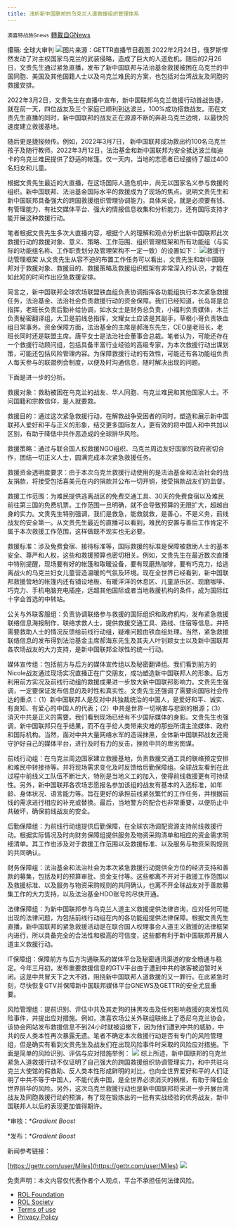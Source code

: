 ```yaml
---
title: 浅析新中国联邦的乌克兰人道救援组织管理体系
---
```

`澳喜特战旅Gnews` [轉載自GNews](https://gnews.org/zh-hans/2169648/)

攥稿: 全球大审判
![](https://assets.gnews.org/wp-content/uploads/2022/03/3.15-H.png)图片来源：GETTR直播节目截图
2022年2月24日，俄罗斯悍然发动了对主权国家乌克兰的武装侵略，造成了巨大的人道危机。随后的2月26日，文贵先生通过紧急直播，发布了新中国联邦与法治基金救援被困在乌克兰的中国同胞、美国及其他国籍人士以及乌克兰难民的方案，也包括对台湾战友及同胞的救援安排。

2022年3月2日，文贵先生在直播中宣布，新中国联邦乌克兰救援行动首战告捷，就在前一天，四位战友及三个家庭已顺利到达波兰，100%成功搭救战友。而在文贵先生直播的同时，新中国联邦的战友正在源源不断的奔赴乌克兰边境，以最快的速度建立救援基地。

随后更是捷报频传。例如，2022年3月7日， 新中国联邦成功救出约100名乌克兰孩子及随行教师。2022年3月12日，法治基金和新中国联邦为安全抵达波兰梅迪卡的乌克兰难民提供了舒适的帐篷。仅一天内，当地的志愿者已经接待了超过400名妇女和儿童。

根据文贵先生最近的大直播，在这场国际人道危机中，尚无以国家名义参与救援的组织。新中国联邦、法治基金国际水平的救援成为了现场的焦点。说明文贵先生和新中国联邦具备强大的跨国救援组织管理协调能力。具体来说，就是必须要有钱、有管理能力、有社交媒体平台、强大的情报信息收集和分析能力，还有国际支持才能开展这种救援行动。

笔者根据文贵先生多次大直播内容，根据个人的理解和观点分析出新中国联邦此次救援行动的救援对象、意义、策略、工作范围、组织管理框架和所有功能组（与实际的功能组名称、工作职责划分及管理架构不一定一致）的设置如下：
![](https://assets.gnews.org/wp-content/uploads/2022/03/3.15-H1.png)救援行动管理框架
从文贵先生从容不迫的布置工作任务可以看出，文贵先生和新中国联邦对于救援对象、救援目的、救援策略及救援组织框架有非常深入的认识，才能在如此短的时间作出应急救援安排。

简言之，新中国联邦全球农场联盟铁血组负责协调指挥各功能组执行本次紧急救援任务，法治基金、法治社会负责救援行动的资金保障。我们已经知道，长岛哥是总指挥，老班长负责后勤补给协调，如水女士是财务总负责，小福利负责媒体，木兰负责秘密翻译组，大卫是前线总指挥，文耀女士应该是其副手，草根小哥负责铁血组日常事务。资金保障方面，法治基金的主席是郝海东先生，CEO是老班长，老班长同时还是联盟主席。唐平女士是法治社会董事会总裁。笔者认为，可能还存在一个救援行动顾问组，包括具备丰富行业经验的高级专家，为本次救援行动出谋划策，可能还包括风险管理内容。为保障救援行动的有效性，可能还有各功能组负责人每天参与的联盟例会制度，以便及时沟通信息，随时解决出现的问题。

下面是进一步的分析。

救援对象：救助被困在乌克兰的战友、华人同胞、乌克兰难民和其他国家人士。不问国籍和宗教信仰，是人就要救。

救援目的：通过这次紧急救援行动，在解救战争受困者的同时，塑造和展示新中国联邦人爱好和平与正义的形象，结交更多国际友人，更有效的将中国人和中共加以区别，有助于降低中共作恶造成的全球排华风险。

救援策略：通过与联合国人权救援NGO组织、乌克兰周边友好国家的政府密切合作，团结一切正义人士，圆满完成本次紧急救援任务。

救援资金透明度要求：由于本次乌克兰救援行动使用的是法治基金和法治社会的战友捐款，将接受包括喜美元在内的捐款并公布一切开销，接受捐款战友们的监督。

救援工作范围：为难民提供逃离战区的免费交通工具、30天的免费食宿以及难民前往第三国的免费机票。工作范围一旦明确，就不会导致预算的无限扩大，超越自身的实力。文贵先生特别强调，我们是救急，能救就救，是善心，不是义务，前线战友的安全第一。从文贵先生最近的直播可以看到，难民的安置与善后工作肯定不属于本次救援工作范围，这样做既不现实也无必要。

救援标准：涉及免费食宿、接待标准等，国际救援的标准是保障被救助人士的基本安全、尊严和人权，这些和救援预算也密切相关。例如，文贵先生在最近数次直播中特别提醒，现场要有好的帐篷和取暖设备，要有现磨热咖啡，要有巧克力，给逃离战火的乌克兰妇女儿童营造温暖的气氛及环境。现在全世界已经看到，新中国联邦救援营地的帐篷内还有铺设地板、有暖洋洋的休息区、儿童游乐区、现磨咖啡、巧克力、手机电脑充电插座，远超其他国际或者当地救援机构的条件，成为国际红十字会首选的中转站。

公关与外联客服组：负责协调联络参与救援的国际组织和政府机构，发布紧急救援联络信息海报制作，联络求救人士，提供救援交通工具、路线、住宿等信息。并把需要救助人士的情况反馈给前线行动组，疑难问题由铁血组处理。当然，紧急救援联络信息的发布得到法治基金主席郝海东先生及其夫人叶钊颖女士以及新中国联邦各农场战友的大力支持，是新中国联邦全球性的统一行动。

媒体宣传组：包括前方与后方的媒体宣传组以及秘密翻译组。我们看到前方的Nicole战友通过现场实况直播正在广交朋友，成功塑造新中国联邦人的形象。后方利用前方实况及前线行动组的救援成果进一步放大新中国联邦影响力。文贵先生强调，一定要保证发布信息的及时性和真实性。文贵先生还强调了需要向国际社会传达的重点：（1）新中国联邦人是反对中共独裁统治的中国人，是爱好和平、诚实、有良知、有爱心的中国人的代表；（2）中共是世界一切祸害与悲剧的根源；（3）消灭中共是正义的需要。我们看到现场已经有不少国际媒体的身影。文贵先生也强调，新中国联邦只在乎结果，而不在乎给人类带来灾难的那些所谓主流媒体、政府和国际机构。当然，面对中共大量网络水军的造谣抹黑，全体新中国联邦战友还需守护好自己的媒体平台，进行及时有力的反击，挫败中共的卑劣图谋。

前线行动组：在乌克兰周边国家建立救援基地，负责救援交通工具的联络预定安排和难民中转接待等。并将现场需求变化及时反馈给后勤保障组。全球战友看到在此过程中前线义工队伍不断壮大，特别是当地义工的加入，使得前线救援更有可持续性。另外，新中国联邦各农场志愿报名参加该组的战友有基本的入选标准，如年龄、身体状况、语言能力等。旨在更好的承担前线紧张繁忙的工作任务，并根据前线的需求进行相应的补充或替换。最后，当地警方的配合也非常重要，以便防止中共破坏，确保前线战友的安全。

后勤保障组：为前线行动组提供后勤保障，在全球农场调配资源支持前线救援行动。根据实际情况及时向财务保障组提供服务及物资采购清单和相应的资金需求明细清单。其工作也涉及对于救援工作范围以及救援标准、以及服务与物资采购规则的共同确认。

财务保障组：法治基金和法治社会为本次紧急救援行动提供全方位的经济支持和善款的募集，包括及时的预算审批、资金支付等。这些都离不开对于救援工作范围以及救援标准、以及服务与物资采购规则的共同确认，也离不开全球战友对于善款募集工作的大力支持，以及法治基金HDO账号的尽快开通。

法律保障组：为新中国联邦参与乌克兰人道主义救援提供法律咨询，应对任何可能出现的法律问题，为包括前线行动组在内的各功能组提供法律保障。根据文贵先生直播，新中国联邦的紧急救援活动是在联合国人权理事会人道主义救援的法律框架内进行，所以具备完全的合法性和极高的可信度，这些都有利于新中国联邦开展人道主义救援行动。

IT保障组：保障前方与后方沟通联系的媒体平台及秘密通讯渠道的安全畅通与稳定。今年三月初，发布重要救援信息的GTV平台由于遭到中共的骇客被迫暂时关闭。这是中共冒天下之大不韪，阻挠新中国联邦人道救援的又一罪行。在此紧急时刻，尽快恢复GTV并保障新中国联邦媒体平台GNEWS及GETTR的安全尤显重要。

风险管理组：提前识别、评估中共及其走狗的抹黑攻击及任何影响救援的突发性风险事件，并提出应对措施。例如，澳喜农场公关外联组联络上了悉尼乌克兰协会，该协会网站发布救援信息不到24小时就被迫撤下，因为他们遭到中共的威胁，中共的反人类本性再次暴露无遗。笔者不确定本次救援行动是否有专门的风险管理组，但是确实有看到文贵先生及战友们在出现风险事件时采取的风险应对措施。下面是简单的风险识别、评估与应对措施举例：
![](https://assets.gnews.org/wp-content/uploads/2022/03/3.15-H2.png)
综上所述，新中国联邦的乌克兰紧急人道救援行动不仅证明了自己强大的跨国救援组织协调管理实力，和中共驻乌克兰大使馆的假救助、反人类本性形成鲜明的对比，也向全世界爱好和平的人们证明了中共不等于中国人，不能代表中国，是全世界必须消灭的祸根，有助于降低全世界排华的风险。另外，这次乌克兰救援行动也是新中国联邦将来进一步开展台湾战友及同胞救援行动的预演，有了现在锻炼出的一批有实战经验的优秀战友，新中国联邦人以后的表现更加值得期许。

*审核：**Gradient Boost*

*发布：**Gradient Boost*

新闻参考链接：

[https://gettr.com/user/Miles](https://gettr.com/user/Miles)
![](https://assets.gnews.org/wp-content/uploads/2022/03/TUBIAO-X.jpg)
 

免责声明：本文内容仅代表作者个人观点，平台不承担任何法律风险。

- [ROL Foundation](https://rolfoundation.org/)
- [ROL Society](https://rolsociety.org/)
- [Terms of use](https://gnews.org/terms-of-use-3/)
- [Privacy Policy](https://gnews.org/privacy-policy/)
